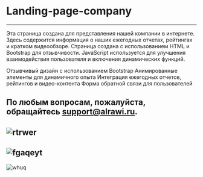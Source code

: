 # Landing-page-company
--------------
Эта страница создана для представления нашей компании в интернете. Здесь содержится информация о наших ежегодных отчетах, рейтингах и кратком видеообзоре. Страница создана с использованием HTML и Bootstrap для отзывчивости. JavaScript используется для улучшения взаимодействия пользователя и включения динамических функций.

Отзывчивый дизайн с использованием Bootstrap
Анимированные элементы для динамичного опыта
Интеграция ежегодных отчетов, рейтингов и видео-контента
Форма обратной связи для пользователей

По любым вопросам, пожалуйста, обращайтесь support@alrawi.ru.
--------------
![rtrwer](https://github.com/codealrawi/Landing-page-company-/assets/91510132/434f2012-96b1-4745-a4fe-9afab3daf376)
--------------
![fgaqeyt](https://github.com/codealrawi/Landing-page-company-/assets/91510132/20b67bb5-927a-4e32-a897-4deff24435be)
-------------
![whuq](https://github.com/codealrawi/Landing-page-company-/assets/91510132/cd94c2d0-92a7-4a1e-ab2d-1827e474db51)
